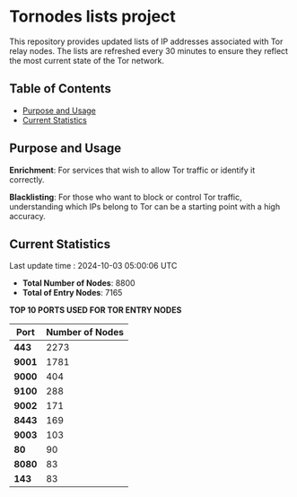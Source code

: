 # Tornodes lists project

This repository provides updated lists of IP addresses associated with Tor relay nodes. The lists are refreshed every 30 minutes to ensure they reflect the most current state of the Tor network.

## Table of Contents

- [Purpose and Usage](#purpose-and-usage)
- [Current Statistics](#current-statistics)


## Purpose and Usage

**Enrichment**: For services that wish to allow Tor traffic or identify it correctly.

**Blacklisting**: For those who want to block or control Tor traffic, understanding which IPs belong to Tor can be a starting point with a high accuracy.

## Current Statistics

Last update time : 2024-10-03 05:00:06 UTC

- **Total Number of Nodes**: 8800
- **Total of Entry Nodes**: 7165

**TOP 10 PORTS USED FOR TOR ENTRY NODES**

| **Port** | **Number of Nodes** |
|------|-----------------|
| **443**   | 2273  |
| **9001**   | 1781  |
| **9000**   | 404  |
| **9100**   | 288  |
| **9002**   | 171  |
| **8443**   | 169  |
| **9003**   | 103  |
| **80**   | 90  |
| **8080**   | 83  |
| **143**   | 83  |

